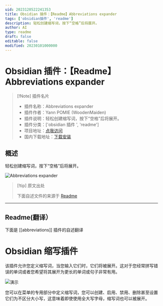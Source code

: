 ```yaml
---
uid: 2023120522241353
title: Obsidian 插件：【Readme】Abbreviations expander
tags: ['obsidian插件', 'readme']
description: 轻松创建缩写词，按下“空格”后将展开。
author: AI
type: readme
draft: false
editable: false
modified: 20230101000000
---
```


# Obsidian 插件：【Readme】Abbreviations expander

> [!Note] 插件名片
> - 插件名称：Abbreviations expander
> - 插件作者：Yann POMIE (WoodenMaiden)
> - 插件说明：轻松创建缩写词，按下“空格”后将展开。
> - 插件分类：['obsidian 插件 ', 'readme']
> - 项目地址：[点我访问](https://github.com/WoodenMaiden/obsidian-abbreviations)
> - 国内下载地址：[下载安装](https://pkmer.cn/products/plugin/pluginMarket/?abbreviations)

## 概述

轻松创建缩写词，按下“空格”后将展开。

![Abbreviations expander](https://cdn.pkmer.cn/covers/abbreviations.gif!pkmer)

> [!tip] 原文出处
>
>下面自述文件的来源于 [Readme](https://ghproxy.net/https://raw.githubusercontent.com/WoodenMaiden/obsidian-abbreviations/master/README.md)

---

## Readme(翻译）

下面是 [[abbreviations]] 插件的自述翻译

# Obsidian 缩写插件

该插件允许您定义缩写词，当您输入它们时，它们将被展开。这对于您经常拼写错误的单词或者您希望将其展开为更长的单词或句子非常有用。

![演示](./img/demo.gif)

您可以在菜单的专用部分中定义缩写词，您可以创建、启用、禁用、删除甚至设置它们为不区分大小写，这意味着即使使用全大写字母，缩写词也可以被展开。
